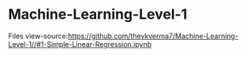 # Machine-Learning-Level-1
Files
view-source:https://github.com/thevkverma7/Machine-Learning-Level-1//#1-Simple-Linear-Regression.ipynb
